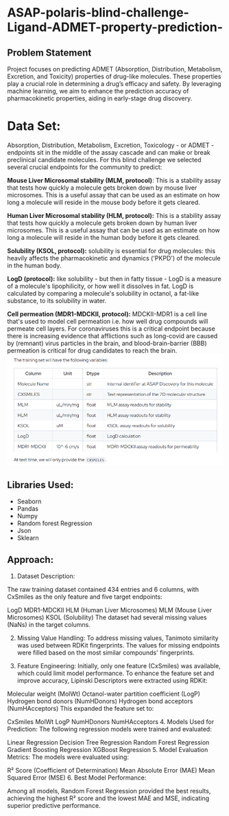 # ASAP-polaris-blind-challenge-Ligand-ADMET-property-prediction-

## Problem Statement
Project focuses on predicting ADMET (Absorption, Distribution, Metabolism, Excretion, and Toxicity) properties of drug-like molecules. These properties play a crucial role in determining a drug’s efficacy and safety. By leveraging machine learning, we aim to enhance the prediction accuracy of pharmacokinetic properties, aiding in early-stage drug discovery.

# Data Set:
Absorption, Distribution, Metabolism, Excretion, Toxicology - or ADMET - endpoints sit in the middle of the assay cascade and can make or break preclinical candidate molecules. For this blind challenge we selected several crucial endpoints for the community to predict:

**Mouse Liver Microsomal stability (MLM, protocol)**: This is a stability assay that tests how quickly a molecule gets broken down by mouse liver microsomes. This is a useful assay that can be used as an estimate on how long a molecule will reside in the mouse body before it gets cleared.

**Human Liver Microsomal stability (HLM, protocol):** This is a stability assay that tests how quickly a molecule gets broken down by human liver microsomes. This is a useful assay that can be used as an estimate on how long a molecule will reside in the human body before it gets cleared.

**Solubility (KSOL, protocol):** solubility is essential for drug molecules: this heavily affects the pharmacokinetic and dynamics ('PKPD') of the molecule in the human body.

**LogD (protocol):** like solubility - but then in fatty tissue - LogD is a measure of a molecule's lipophilicity, or how well it dissolves in fat. LogD is calculated by comparing a molecule's solubility in octanol, a fat-like substance, to its solubility in water.

**Cell permeation (MDR1-MDCKII, protocol):** MDCKII-MDR1 is a cell line that's used to model cell permeation i.e. how well drug compounds will permeate cell layers. For coronaviruses this is a critical endpoint because there is increasing evidence that afflictions such as long-covid are caused by (remnant) virus particles in the brain, and blood-brain-barrier (BBB) permeation is critical for drug candidates to reach the brain.
![Image Alt](https://github.com/haleemiliyash/ASAP-polaris-blind-challenge-Ligand-ADMET-property-prediction-/blob/main/data%20set%20detail.png?raw=true)

## Libraries Used:

* Seaborn
* Pandas
* Numpy 
* Random forest Regression
* Json
* Sklearn

## Approach:
1. Dataset Description:

The raw training dataset contained 434 entries and 6 columns, with CxSmiles as the only feature and five target endpoints:

LogD
MDR1-MDCKII
HLM (Human Liver Microsomes)
MLM (Mouse Liver Microsomes)
KSOL (Solubility)
The dataset had several missing values (NaNs) in the target columns.

2. Missing Value Handling:
To address missing values, Tanimoto similarity was used between RDKit fingerprints. The values for missing endpoints were filled based on the most similar compounds' fingerprints.

3. Feature Engineering:
Initially, only one feature (CxSmiles) was available, which could limit model performance. To enhance the feature set and improve accuracy, Lipinski Descriptors were extracted using RDKit:

Molecular weight (MolWt)
Octanol-water partition coefficient (LogP)
Hydrogen bond donors (NumHDonors)
Hydrogen bond acceptors (NumHAcceptors)
This expanded the feature set to:

CxSmiles
MolWt
LogP
NumHDonors
NumHAcceptors
4. Models Used for Prediction:
The following regression models were trained and evaluated:

Linear Regression
Decision Tree Regression
Random Forest Regression
Gradient Boosting Regression
XGBoost Regression
5. Model Evaluation Metrics:
The models were evaluated using:

R² Score (Coefficient of Determination)
Mean Absolute Error (MAE)
Mean Squared Error (MSE)
6. Best Model Performance:

Among all models, Random Forest Regression provided the best results, achieving the highest R² score and the lowest MAE and MSE, indicating superior predictive performance.

